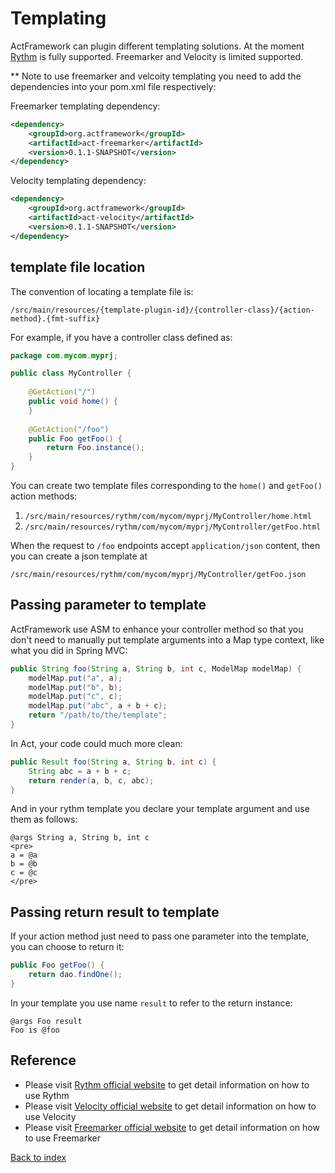 # Templating

ActFramework can plugin different templating solutions. At the moment [Rythm](http://rythmengine.org) is fully supported. Freemarker and Velocity is limited supported.

** Note to use freemarker and velcoity templating you need to add the dependencies into your pom.xml file respectively:

Freemarker templating dependency:

```xml
<dependency>
    <groupId>org.actframework</groupId>
    <artifactId>act-freemarker</artifactId>
    <version>0.1.1-SNAPSHOT</version>
</dependency>
```

Velocity templating dependency:

```xml
<dependency>
    <groupId>org.actframework</groupId>
    <artifactId>act-velocity</artifactId>
    <version>0.1.1-SNAPSHOT</version>
</dependency>
```

## template file location

The convention of locating a template file is:

```
/src/main/resources/{template-plugin-id}/{controller-class}/{action-method}.{fmt-suffix}
```

For example, if you have a controller class defined as:

```java
package com.mycom.myprj;

public class MyController {
    
    @GetAction("/")
    public void home() {
    }
    
    @GetAction("/foo")
    public Foo getFoo() {
        return Foo.instance();
    }
}
``` 

You can create two template files corresponding to the `home()` and `getFoo()` action methods:

1. `/src/main/resources/rythm/com/mycom/myprj/MyController/home.html`
1. `/src/main/resources/rythm/com/mycom/myprj/MyController/getFoo.html`

When the request to `/foo` endpoints accept `application/json` content, then you can create a json template at 

```
/src/main/resources/rythm/com/mycom/myprj/MyController/getFoo.json
``` 

## Passing parameter to template

ActFramework use ASM to enhance your controller method so that you don't need to manually put template arguments into a Map type context, like what you did in Spring MVC:

```java
public String foo(String a, String b, int c, ModelMap modelMap) {
    modelMap.put("a", a);
    modelMap.put("b", b);
    modelMap.put("c", c);
    modelMap.put("abc", a + b + c);
    return "/path/to/the/template";
}
```

In Act, your code could much more clean:

```java
public Result foo(String a, String b, int c) {
    String abc = a + b + c;
    return render(a, b, c, abc);
}
```

And in your rythm template you declare your template argument and use them as follows:

```
@args String a, String b, int c
<pre>
a = @a
b = @b
c = @c
</pre>
```

## Passing return result to template

If your action method just need to pass one parameter into the template, you can choose to return it:

```java
public Foo getFoo() {
    return dao.findOne();
}
```

In your template you use name `result` to refer to the return instance:

```
@args Foo result
Foo is @foo
```

## Reference

* Please visit [Rythm official website](http://rythmengine.org) to get detail information on how to use Rythm
* Please visit [Velocity official website](http://velocity.apache.org) to get detail information on how to use Velocity
* Please visit [Freemarker official website](http://freemarker.incubator.apache.org/) to get detail information on how to use Freemarker

[Back to index](index.md)